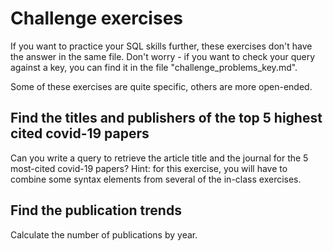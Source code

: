 # Challenge exercises

If you want to practice your SQL skills further, these exercises don't have the answer in the same file. Don't worry - if you want to check your query against a key, you can find it in the file "challenge_problems_key.md".

Some of these exercises are quite specific, others are more open-ended.

## Find the titles and publishers of the top 5 highest cited covid-19 papers

Can you write a query to retrieve the article title and the journal for the 5 most-cited covid-19 papers?
Hint: for this exercise, you will have to combine some syntax elements from several of the in-class exercises.

## Find the publication trends

Calculate the number of publications by year.
